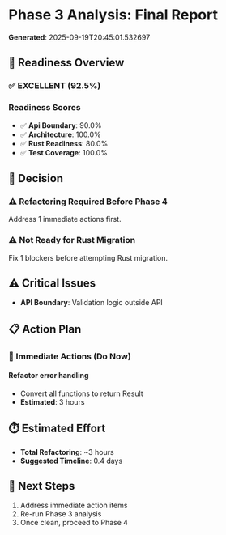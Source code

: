 # Phase 3 Analysis: Final Report

**Generated**: 2025-09-19T20:45:01.532697

## 🎯 Readiness Overview

### ✅ EXCELLENT (92.5%)

### Readiness Scores

- ✅ **Api Boundary**: 90.0%
- ✅ **Architecture**: 100.0%
- ✅ **Rust Readiness**: 80.0%
- ✅ **Test Coverage**: 100.0%

## 🚦 Decision

### ⚠️ Refactoring Required Before Phase 4
Address 1 immediate actions first.

### ⚠️ Not Ready for Rust Migration
Fix 1 blockers before attempting Rust migration.

## ⚠️ Critical Issues

- **API Boundary**: Validation logic outside API

## 📋 Action Plan

### 🔴 Immediate Actions (Do Now)

#### Refactor error handling
- Convert all functions to return Result<T>
- **Estimated**: 3 hours

## ⏱️ Estimated Effort

- **Total Refactoring**: ~3 hours
- **Suggested Timeline**: 0.4 days

## 🚀 Next Steps

1. Address immediate action items
2. Re-run Phase 3 analysis
3. Once clean, proceed to Phase 4
